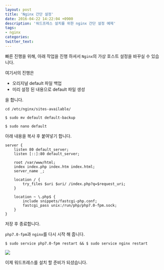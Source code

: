 ```yaml
---
layout: post
title: 'Nginx 간단 설정'
date: 2016-04-22 14:22:04 +0900
description: '워드프레스 설치를 위한 nginx 간단 설정 예제'
tags:
- nginx
categories:
twitter_text:
---
```


빠른 진행을 위해, 아래 작업을 진행 하셔서 `Nginx`의 가상 호스트 설정을 바꾸실 수 있습니다.

여기서의 진행은

* 오리지널 default 파일 백업
* 미리 설정 된 내용으로 default 파일 생성

을 합니다.

```
cd /etc/nginx/sites-available/
```

```
$ sudo mv default default-backup
```

```
$ sudo nano default
```

아래 내용을 복사 후 붙여넣기 합니다.

```
server {
	listen 80 default_server;
	listen [::]:80 default_server;

	root /var/www/html;
	index index.php index.htm index.html;
	server_name _;        
       
	location / {
		try_files $uri $uri/ /index.php?q=$request_uri;
	}

	location ~ \.php$ {
		include snippets/fastcgi-php.conf;
		fastcgi_pass unix:/run/php/php7.0-fpm.sock;
	}
}
```

저장 후 종료합니다.

`php7.0-fpm`과 `nginx`를 다시 시작 해 줍니다.

```
$ sudo service php7.0-fpm restart && $ sudo service nginx restart
```

<a href="https://googledrive.com/host/0Bw2KEQNBe4nMZW91OWJNZ2lmX0k/img20160418-001.png" data-lightbox="25"><img src="https://googledrive.com/host/0Bw2KEQNBe4nMZW91OWJNZ2lmX0k/img20160418-001.png"></a>

이제 워드프레스를 설치 할 준비가 되셨습니다.
